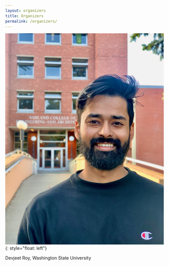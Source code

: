 ```yaml
---
layout: organizers
title: Organizers
permalink: /organizers/
---
```


![image](assets/img/organizers/devjeet.jpeg){: style="float: left"}

Devjeet Roy,  Washington State University 